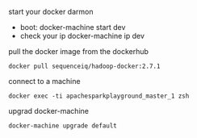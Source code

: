 start your docker darmon 

- boot:
    docker-machine start dev
- check your ip
    docker-machine ip dev

pull the docker image from the dockerhub

    docker pull sequenceiq/hadoop-docker:2.7.1

connect to a machine 

    docker exec -ti apachesparkplayground_master_1 zsh

upgrad docker-machine

    docker-machine upgrade default    